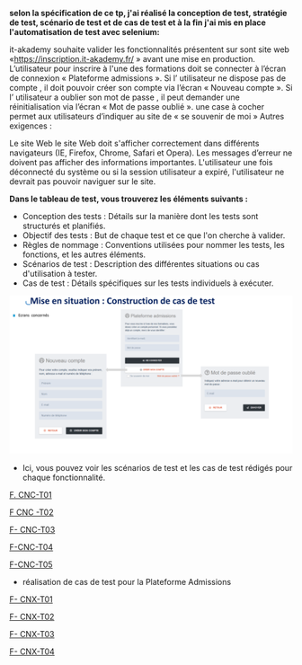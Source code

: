 **selon la spécification de  ce tp, j'ai réalisé la conception de test, stratégie de test, scénario de test et de cas de test et à la fin j'ai mis en place l'automatisation de test avec selenium:**

it-akademy souhaite valider les fonctionnalités présentent sur sont site web «https://inscription.it-akademy.fr/ » avant une mise en production.
L’utilisateur pour inscrire à l'une des formations doit se connecter à l’écran de connexion « Plateforme admissions ».
Si l’ utilisateur ne dispose pas de compte , il doit pouvoir créer son compte via l’écran « Nouveau compte ».
Si l’ utilisateur a oublier son mot de passe , il peut demander une réinitialisation via l’écran « Mot de passe oublié ».
une case à cocher permet aux utilisateurs d’indiquer au site de « se souvenir de moi »
Autres exigences :

Le site Web le site Web doit s'afficher correctement dans différents navigateurs (IE, Firefox, Chrome, Safari et Opera).
Les messages d’erreur ne doivent pas afficher des informations importantes.
L'utilisateur une fois déconnecté du système ou si la session utilisateur a expiré, l'utilisateur ne devrait pas pouvoir naviguer sur le site.


**Dans le tableau de test, vous trouverez les éléments suivants :**

* Conception des tests : Détails sur la manière dont les tests sont structurés et planifiés.
* Objectif des tests : But de chaque test et ce que l'on cherche à valider.
* Règles de nommage : Conventions utilisées pour nommer les tests, les fonctions, et les autres éléments.
* Scénarios de test : Description des différentes situations ou cas d'utilisation à tester.
* Cas de test : Détails spécifiques sur les tests individuels à exécuter.

  

![](https://github.com/esmailhaidari24/Tp--test--fonctionnel/blob/main/Capture%20d%E2%80%99e%CC%81cran%201403-06-13%20a%CC%80%2018.46.27.png)

* Ici, vous pouvez voir les scénarios de test et les cas de test rédigés pour chaque fonctionnalité.
  
  
[ F. CNC-T01  ](https://docs.google.com/spreadsheets/d/1NHMhXPUjIS9If8h3lKxVs00my0X7lEJ5RW9zi5k4qao/pubhtml?gid=925019281&single=true)

[F CNC -T02](https://docs.google.com/spreadsheets/d/1NHMhXPUjIS9If8h3lKxVs00my0X7lEJ5RW9zi5k4qao/pubhtml?gid=1125539363&single=true)

[F- CNC-T03  ](https://docs.google.com/spreadsheets/d/1NHMhXPUjIS9If8h3lKxVs00my0X7lEJ5RW9zi5k4qao/pubhtml?gid=1036696146&single=true)

[F-CNC-T04](https://docs.google.com/spreadsheets/d/1NHMhXPUjIS9If8h3lKxVs00my0X7lEJ5RW9zi5k4qao/pubhtml?gid=1745698927&single=true)


[F-CNC-T05](https://docs.google.com/spreadsheets/d/1NHMhXPUjIS9If8h3lKxVs00my0X7lEJ5RW9zi5k4qao/pubhtml?gid=2141835912&single=true)

* réalisation de cas de test pour la Plateforme Admissions

[F- CNX-T01](https://docs.google.com/spreadsheets/d/1NHMhXPUjIS9If8h3lKxVs00my0X7lEJ5RW9zi5k4qao/pubhtml?gid=1562849975&single=true)

[F- CNX-T02](https://docs.google.com/spreadsheets/d/1NHMhXPUjIS9If8h3lKxVs00my0X7lEJ5RW9zi5k4qao/pubhtml?gid=34170842&single=true)

[F- CNX-T03](https://docs.google.com/spreadsheets/d/1NHMhXPUjIS9If8h3lKxVs00my0X7lEJ5RW9zi5k4qao/pubhtml?gid=851005647&single=true)

[F- CNX-T04](https://docs.google.com/spreadsheets/d/1NHMhXPUjIS9If8h3lKxVs00my0X7lEJ5RW9zi5k4qao/pubhtml?gid=1143926707&single=true)




